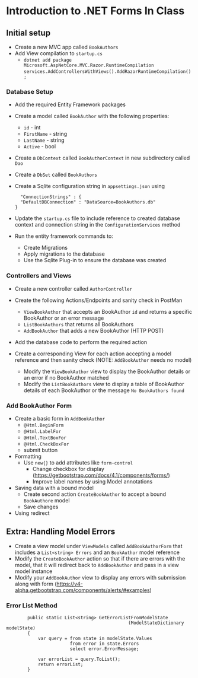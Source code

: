 # Introduction to .NET Forms In Class

## Initial setup
- Create a new MVC app called `BookAuthors`
- Add View compilation to `startup.cs`
  - `dotnet add package Microsoft.AspNetCore.MVC.Razor.RuntimeCompilation`
  ```services.AddControllersWithViews().AddRazorRuntimeCompilation();```
### Database Setup
- Add the required Entity Framework packages

- Create a model called `BookAuthor` with the following properties:
  - `id` - int
  - `FirstName` - string
  - `LastName` - string
  - `Active` - bool

- Create a `DbContext` called `BookAuthorContext` in new subdirectory called `Dao`
- Create a `DbSet` called `BookAuthors`
- Create a Sqlite configuration string in `appsettings.json` using
  ```
    "ConnectionStrings" : {
    "DefaultDBConnection" : "DataSource=BookAuthors.db"
  }
  ```
- Update the `startup.cs` file to include reference to created database context and connection string in the `ConfigurationServices` method
  
- Run the entity framework commands to:
  - Create Migrations
  - Apply migrations to the database
  - Use the Sqlite Plug-in to ensure the database was created

### Controllers and Views
- Create a new controller called `AuthorController`
- Create the following Actions/Endpoints and sanity check in PostMan
  - `ViewBookAuthor` that accepts an BookAuthor `id` and returns a specific BookAuthor or an error message
  - `ListBookAuthors` that returns all BookAuthors
  - `AddBookAuthor` that adds a new BookAuthor (HTTP POST)
- Add the database code to perform the required action 

- Create a corresponding View for each action accepting a model reference and then sanity check (NOTE: `AddBookAuthor` needs no model)
  - Modify the `ViewBookAuthor` view to display the BookAuthor details or an error if no BookAuthor matched
  - Modify the `ListBookAuthors` view to display a table of BookAuthor details of each BookAuthor or the message `No BookAuthors found` 
  
### Add BookAuthor Form
- Create a basic form in `AddBookAuthor`
  - `@Html.BeginForm`
  - `@Html.LabelFor`
  - `@Html.TextBoxFor`
  - `@Html.CheckBoxFor`
  - submit button
- Formatting
  - Use `new{}` to add attributes like `form-control`
    - Change checkbox for display (https://getbootstrap.com/docs/4.1/components/forms/)
    - Improve label names by using Model annotations
- Saving data with a bound model
  - Create second action `CreateBookAuthor` to accept a bound `BookAuthore` model
  - Save changes
- Using redirect

## Extra: Handling Model Errors
- Create a view model under `ViewModels` called `AddBookAuthorForm` that includes a `List<string> Errors` and an `BookAuthor` model reference
- Modify the `CreateBookAuthor` action so that if there are errors with the model, that it will redirect back to `AddBookAuthor` and pass in a view model instance
- Modify your `AddBookAuthor` view to display any errors with submission along with form (https://v4-alpha.getbootstrap.com/components/alerts/#examples)

### Error List Method
```
        public static List<string> GetErrorListFromModelState
                                              (ModelStateDictionary modelState)
        {
            var query = from state in modelState.Values
                        from error in state.Errors
                        select error.ErrorMessage;

            var errorList = query.ToList();
            return errorList;
        }
```        

